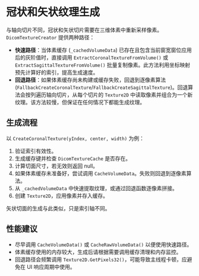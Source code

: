 # 冠状和矢状纹理生成 

与轴向切片不同，冠状和矢状切片需要在三维体素中重新采样像素。`DicomTextureCreator` 提供两种路径：

* **快速路径**：当体素缓存 (`_cachedVolumeData`) 已存在且包含当前窗宽窗位应用后的灰阶值时，直接调用 `ExtractCoronalTextureFromVolume()` 或 `ExtractSagittalTextureFromVolume()` 批量复制像素。此方法利用坐标映射预先计算好的索引，提高生成速度。
* **回退路径**：如果体素缓存尚未构建或缓存失败，回退到逐像素算法 (`FallbackCreateCoronalTexture`/`FallbackCreateSagittalTexture`)。回退算法会按列遍历轴向切片，从每个切片的 `Texture2D` 中读取像素并组合为一个新纹理。该方法较慢，但保证在任何情况下都能生成纹理。

## 生成流程

以 `CreateCoronalTexture(yIndex, center, width)` 为例：

1. 验证索引有效性。
2. 生成缓存键并检查 `DicomTextureCache` 是否存在。
3. 计算切面尺寸，若无效则返回 null。
4. 如果体素缓存未准备好，尝试调用 `CacheVolumeData`。失败则回退到逐像素算法。
5. 从 `_cachedVolumeData` 中快速提取纹理，或通过回退函数逐像素拼接。
6. 创建 `Texture2D`，应用像素并存入缓存。

矢状切面的生成与此类似，只是索引轴不同。

## 性能建议

* 尽早调用 `CacheVolumeData()` 或 `CacheRawVolumeData()` 以便使用快速路径。
* 体素缓存使用的内存较大，生成后请根据需要调用缓存清理和内存监控。
* 回退路径会频繁调用 `Texture2D.GetPixels32()`，可能导致主线程卡顿，应避免在 UI 响应周期中使用。